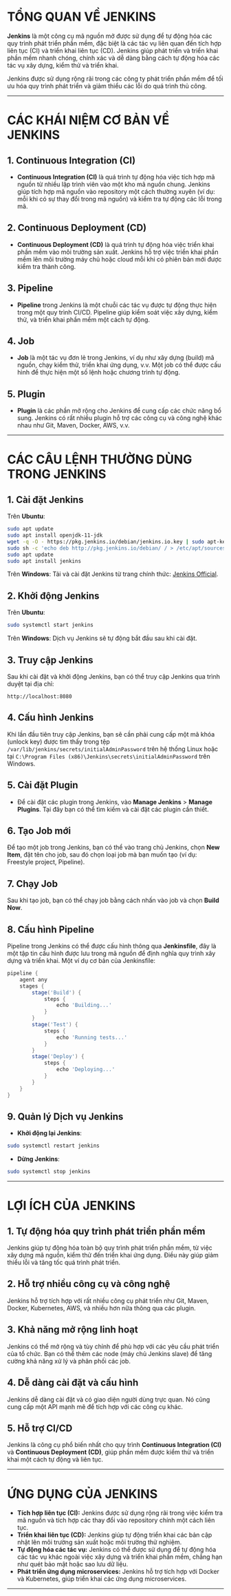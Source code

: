 
# TỔNG QUAN VỀ JENKINS

**Jenkins** là một công cụ mã nguồn mở được sử dụng để tự động hóa các quy trình phát triển phần mềm, đặc biệt là các tác vụ liên quan đến tích hợp liên tục (CI) và triển khai liên tục (CD). Jenkins giúp phát triển và triển khai phần mềm nhanh chóng, chính xác và dễ dàng bằng cách tự động hóa các tác vụ xây dựng, kiểm thử và triển khai.

Jenkins được sử dụng rộng rãi trong các công ty phát triển phần mềm để tối ưu hóa quy trình phát triển và giảm thiểu các lỗi do quá trình thủ công.

---

# CÁC KHÁI NIỆM CƠ BẢN VỀ JENKINS

## 1. **Continuous Integration (CI)**

- **Continuous Integration (CI)** là quá trình tự động hóa việc tích hợp mã nguồn từ nhiều lập trình viên vào một kho mã nguồn chung. Jenkins giúp tích hợp mã nguồn vào repository một cách thường xuyên (ví dụ: mỗi khi có sự thay đổi trong mã nguồn) và kiểm tra tự động các lỗi trong mã.

## 2. **Continuous Deployment (CD)**

- **Continuous Deployment (CD)** là quá trình tự động hóa việc triển khai phần mềm vào môi trường sản xuất. Jenkins hỗ trợ việc triển khai phần mềm lên môi trường máy chủ hoặc cloud mỗi khi có phiên bản mới được kiểm tra thành công.

## 3. **Pipeline**

- **Pipeline** trong Jenkins là một chuỗi các tác vụ được tự động thực hiện trong một quy trình CI/CD. Pipeline giúp kiểm soát việc xây dựng, kiểm thử, và triển khai phần mềm một cách tự động.

## 4. **Job**

- **Job** là một tác vụ đơn lẻ trong Jenkins, ví dụ như xây dựng (build) mã nguồn, chạy kiểm thử, triển khai ứng dụng, v.v. Một job có thể được cấu hình để thực hiện một số lệnh hoặc chương trình tự động.

## 5. **Plugin**

- **Plugin** là các phần mở rộng cho Jenkins để cung cấp các chức năng bổ sung. Jenkins có rất nhiều plugin hỗ trợ các công cụ và công nghệ khác nhau như Git, Maven, Docker, AWS, v.v.

---

# CÁC CÂU LỆNH THƯỜNG DÙNG TRONG JENKINS

## 1. **Cài đặt Jenkins**

Trên **Ubuntu**:
```bash
sudo apt update
sudo apt install openjdk-11-jdk
wget -q -O - https://pkg.jenkins.io/debian/jenkins.io.key | sudo apt-key add -
sudo sh -c 'echo deb http://pkg.jenkins.io/debian/ / > /etc/apt/sources.list.d/jenkins.list'
sudo apt update
sudo apt install jenkins
```

Trên **Windows**:
Tải và cài đặt Jenkins từ trang chính thức: [Jenkins Official](https://www.jenkins.io/download/).

## 2. **Khởi động Jenkins**

Trên **Ubuntu**:
```bash
sudo systemctl start jenkins
```

Trên **Windows**:
Dịch vụ Jenkins sẽ tự động bắt đầu sau khi cài đặt.

## 3. **Truy cập Jenkins**

Sau khi cài đặt và khởi động Jenkins, bạn có thể truy cập Jenkins qua trình duyệt tại địa chỉ:

```
http://localhost:8080
```

## 4. **Cấu hình Jenkins**

Khi lần đầu tiên truy cập Jenkins, bạn sẽ cần phải cung cấp một mã khóa (unlock key) được tìm thấy trong tệp `/var/lib/jenkins/secrets/initialAdminPassword` trên hệ thống Linux hoặc tại `C:\Program Files (x86)\Jenkins\secrets\initialAdminPassword` trên Windows.

## 5. **Cài đặt Plugin**

- Để cài đặt các plugin trong Jenkins, vào **Manage Jenkins** > **Manage Plugins**. Tại đây bạn có thể tìm kiếm và cài đặt các plugin cần thiết.

## 6. **Tạo Job mới**

Để tạo một job trong Jenkins, bạn có thể vào trang chủ Jenkins, chọn **New Item**, đặt tên cho job, sau đó chọn loại job mà bạn muốn tạo (ví dụ: Freestyle project, Pipeline).

## 7. **Chạy Job**

Sau khi tạo job, bạn có thể chạy job bằng cách nhấn vào job và chọn **Build Now**.

## 8. **Cấu hình Pipeline**

Pipeline trong Jenkins có thể được cấu hình thông qua **Jenkinsfile**, đây là một tập tin cấu hình được lưu trong mã nguồn để định nghĩa quy trình xây dựng và triển khai. Một ví dụ cơ bản của Jenkinsfile:

```groovy
pipeline {
    agent any
    stages {
        stage('Build') {
            steps {
                echo 'Building...'
            }
        }
        stage('Test') {
            steps {
                echo 'Running tests...'
            }
        }
        stage('Deploy') {
            steps {
                echo 'Deploying...'
            }
        }
    }
}
```

## 9. **Quản lý Dịch vụ Jenkins**

- **Khởi động lại Jenkins**:
```bash
sudo systemctl restart jenkins
```

- **Dừng Jenkins**:
```bash
sudo systemctl stop jenkins
```

---

# LỢI ÍCH CỦA JENKINS

## 1. **Tự động hóa quy trình phát triển phần mềm**

Jenkins giúp tự động hóa toàn bộ quy trình phát triển phần mềm, từ việc xây dựng mã nguồn, kiểm thử đến triển khai ứng dụng. Điều này giúp giảm thiểu lỗi và tăng tốc quá trình phát triển.

## 2. **Hỗ trợ nhiều công cụ và công nghệ**

Jenkins hỗ trợ tích hợp với rất nhiều công cụ phát triển như Git, Maven, Docker, Kubernetes, AWS, và nhiều hơn nữa thông qua các plugin.

## 3. **Khả năng mở rộng linh hoạt**

Jenkins có thể mở rộng và tùy chỉnh để phù hợp với các yêu cầu phát triển của tổ chức. Bạn có thể thêm các node (máy chủ Jenkins slave) để tăng cường khả năng xử lý và phân phối các job.

## 4. **Dễ dàng cài đặt và cấu hình**

Jenkins dễ dàng cài đặt và có giao diện người dùng trực quan. Nó cũng cung cấp một API mạnh mẽ để tích hợp với các công cụ khác.

## 5. **Hỗ trợ CI/CD**

Jenkins là công cụ phổ biến nhất cho quy trình **Continuous Integration (CI)** và **Continuous Deployment (CD)**, giúp phần mềm được kiểm thử và triển khai một cách tự động và liên tục.

---

# ỨNG DỤNG CỦA JENKINS

- **Tích hợp liên tục (CI):** Jenkins được sử dụng rộng rãi trong việc kiểm tra mã nguồn và tích hợp các thay đổi vào repository chính một cách liên tục.
- **Triển khai liên tục (CD):** Jenkins giúp tự động triển khai các bản cập nhật lên môi trường sản xuất hoặc môi trường thử nghiệm.
- **Tự động hóa các tác vụ:** Jenkins có thể được sử dụng để tự động hóa các tác vụ khác ngoài việc xây dựng và triển khai phần mềm, chẳng hạn như quét bảo mật hoặc sao lưu dữ liệu.
- **Phát triển ứng dụng microservices:** Jenkins hỗ trợ tích hợp với Docker và Kubernetes, giúp triển khai các ứng dụng microservices.

---
